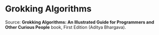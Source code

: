 # Grokking Algorithms

Source: **Grokking Algorithms: An Illustrated Guide for Programmers and Other Curious People** book,
First Edition (Aditya Bhargava).

